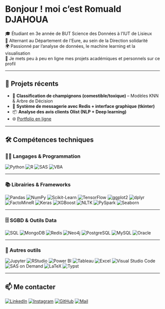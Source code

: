 # Bonjour ! moi c’est Romuald DJAHOUA

🎓 Étudiant en 3e année de BUT Science des Données à l’IUT de Lisieux  
💼 Alternant au Département de l'Eure, au sein de la Direction solidarité  
🌍 Passionné par l’analyse de données, le machine learning et la visualisation  
📂 Je mets peu à peu en ligne mes projets académiques et personnels sur ce profil  

---

## 🚀 Projets récents

- 🧠 **Classification de champignons (comestible/toxique)** – Modèles KNN & Arbre de Décision  
- 💬 **Système de messagerie avec Redis + interface graphique (tkinter)**  
- 📦 **Analyse des avis clients Olist (NLP + Deep learning)**  
- 🌐 [Portfolio en ligne](https://github.com/Djahaouaromuald/PortfolioRomuald.io)

---

## 🛠️ Compétences techniques

### 👨‍💻 Langages & Programmation
![Python](https://img.shields.io/badge/Python-003B57?style=for-the-badge&logo=Python&logoColor=white)
![R](https://img.shields.io/badge/R-003B57?style=for-the-badge&logo=r&logoColor=white)
![SAS](https://img.shields.io/badge/SAS-003B57?style=for-the-badge&logo=SAS&logoColor=white)
![VBA](https://img.shields.io/badge/VBA-003B57?style=for-the-badge&logo=vba&logoColor=white)

---

### 📚 Librairies & Frameworks
![Pandas](https://img.shields.io/badge/Pandas-150458?style=for-the-badge&logo=pandas&logoColor=white)
![NumPy](https://img.shields.io/badge/NumPy-150458?style=for-the-badge&logo=numpy&logoColor=white)
![Scikit-Learn](https://img.shields.io/badge/Scikit--Learn-150458?style=for-the-badge&logo=scikit-learn&logoColor=white)
![TensorFlow](https://img.shields.io/badge/TensorFlow-150458?style=for-the-badge&logo=tensorflow&logoColor=white)
![ggplot2](https://img.shields.io/badge/ggplot2-150458?style=for-the-badge&logo=r&logoColor=white)
![dplyr](https://img.shields.io/badge/dplyr-150458?style=for-the-badge&logo=r&logoColor=white)
![FactoMineR](https://img.shields.io/badge/FactoMineR-150458?style=for-the-badge&logo=r&logoColor=white)
![Keras](https://img.shields.io/badge/Keras-150458?style=for-the-badge&logo=keras&logoColor=white)
![XGBoost](https://img.shields.io/badge/XGBoost-150458?style=for-the-badge&logo=xgboost&logoColor=white)
![NLTK](https://img.shields.io/badge/NLTK-150458?style=for-the-badge&logo=nltk&logoColor=white)
![PySpark](https://img.shields.io/badge/PySpark-150458?style=for-the-badge&logo=apache-spark&logoColor=white)
![Seaborn](https://img.shields.io/badge/Seaborn-150458?style=for-the-badge&logo=python&logoColor=white)

---

### 🗄️ SGBD & Outils Data
![SQL](https://img.shields.io/badge/SQL-1B263B?style=for-the-badge&logo=postgresql&logoColor=white)
![MongoDB](https://img.shields.io/badge/MongoDB-1B263B?style=for-the-badge&logo=mongodb&logoColor=white)
![Redis](https://img.shields.io/badge/Redis-1B263B?style=for-the-badge&logo=redis&logoColor=white)
![Neo4j](https://img.shields.io/badge/Neo4j-1B263B?style=for-the-badge&logo=neo4j&logoColor=white)
![PostgreSQL](https://img.shields.io/badge/PostgreSQL-1B263B?style=for-the-badge&logo=postgresql&logoColor=white)
![MySQL](https://img.shields.io/badge/MySQL-1B263B?style=for-the-badge&logo=mysql&logoColor=white)
![Oracle](https://img.shields.io/badge/Oracle-1B263B?style=for-the-badge&logo=oracle&logoColor=white)

---

### 🧰 Autres outils
![Jupyter](https://img.shields.io/badge/Jupyter-2F1B47?style=for-the-badge&logo=jupyter&logoColor=white)
![RStudio](https://img.shields.io/badge/RStudio-2F1B47?style=for-the-badge&logo=rstudio&logoColor=white)
![Power BI](https://img.shields.io/badge/Power_BI-2F1B47?style=for-the-badge&logo=powerbi&logoColor=white)
![Tableau](https://img.shields.io/badge/Tableau-2F1B47?style=for-the-badge&logo=tableau&logoColor=white)
![Excel](https://img.shields.io/badge/Excel-2F1B47?style=for-the-badge&logo=microsoft-excel&logoColor=white)
![Visual Studio Code](https://img.shields.io/badge/VS%20Code-2F1B47?style=for-the-badge&logo=visualstudiocode&logoColor=white)
![SAS on Demand](https://img.shields.io/badge/SAS-2F1B47?style=for-the-badge&logo=sas&logoColor=white)
![LaTeX](https://img.shields.io/badge/LaTeX-2F1B47?style=for-the-badge&logo=latex&logoColor=white)
![Typst](https://img.shields.io/badge/Typst-2F1B47?style=for-the-badge&logo=typst&logoColor=white)

---

## 📫 Me contacter

[![LinkedIn](https://img.shields.io/badge/LinkedIn-0A66C2?style=for-the-badge&logo=linkedin&logoColor=white)](https://www.linkedin.com/in/romuald-djahoua/)
[![Instagram](https://img.shields.io/badge/Instagram-E4405F?style=for-the-badge&logo=instagram&logoColor=white)](https://www.instagram.com/4realromi/)
[![GitHub](https://img.shields.io/badge/GitHub-171515?style=for-the-badge&logo=github&logoColor=white)](https://github.com/Djahouaromuald)
[![Mail](https://img.shields.io/badge/Email-d14836?style=for-the-badge&logo=gmail&logoColor=white)](mailto:djahouaromuald@gmail.com)
